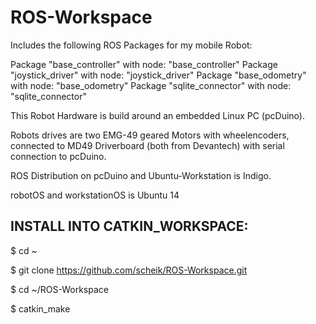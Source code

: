 ROS-Workspace
========================
Includes the following ROS Packages for my mobile Robot:

Package "base_controller" with node: 
 "base_controller"
Package "joystick_driver" with node:
 "joystick_driver"
 Package "base_odometry" with node:
 "base_odometry"
Package "sqlite_connector" with node: 
 "sqlite_connector"


This Robot Hardware is build around an embedded Linux PC (pcDuino). 

Robots drives are two EMG-49 geared Motors with wheelencoders, connected to MD49 Driverboard (both from Devantech) with serial connection to pcDuino.

ROS Distribution on pcDuino and Ubuntu-Workstation is Indigo.

robotOS and workstationOS is Ubuntu 14

INSTALL INTO CATKIN_WORKSPACE:
---------------------------

$ cd ~

$ git clone https://github.com/scheik/ROS-Workspace.git

$ cd ~/ROS-Workspace

$ catkin_make
